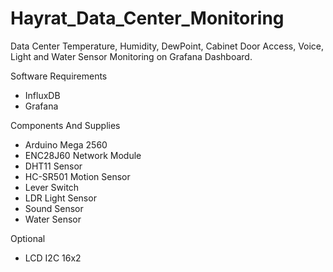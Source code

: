 # Hayrat_Data_Center_Monitoring
Data Center Temperature, Humidity, DewPoint, Cabinet Door Access, Voice, Light and Water Sensor Monitoring on Grafana Dashboard.

Software Requirements
- InfluxDB
- Grafana

Components And Supplies
- Arduino Mega 2560
- ENC28J60 Network Module
- DHT11 Sensor
- HC-SR501 Motion Sensor
- Lever Switch
- LDR Light Sensor
- Sound Sensor
- Water Sensor

Optional
- LCD I2C 16x2


